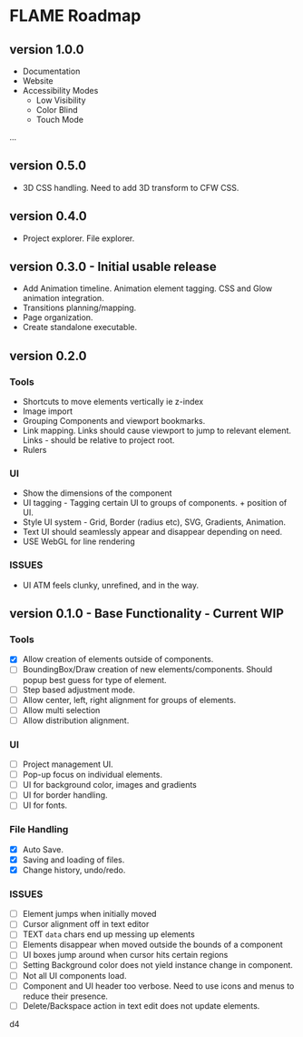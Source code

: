 # FLAME Roadmap

## version 1.0.0
- Documentation
- Website
- Accessibility Modes
    - Low Visibility
    - Color Blind
    - Touch Mode

...

## version 0.5.0
- 3D CSS handling. Need to add 3D transform to CFW CSS.


## version 0.4.0
- Project explorer. File explorer.

## version 0.3.0 - Initial usable release
- Add Animation timeline. Animation element tagging. CSS and Glow animation integration.
- Transitions planning/mapping.
- Page organization.
- Create standalone executable.

## version 0.2.0

### Tools
- Shortcuts to move elements vertically ie z-index
- Image import
- Grouping Components and viewport bookmarks.
- Link mapping. Links should cause viewport to jump to relevant element. Links - should be relative to project root.
- Rulers

### UI
- Show the dimensions of the component
- UI tagging - Tagging certain UI to groups of components. + position of UI.  
- Style UI system - Grid, Border (radius etc), SVG, Gradients, Animation.
- Text UI should seamlessly appear and disappear depending on need.
- USE WebGL for line rendering

### ISSUES
- UI ATM feels clunky, unrefined, and in the way.

## version 0.1.0 - Base Functionality - Current WIP

### Tools
- [x] Allow creation of elements outside of components. 
- [ ] BoundingBox/Draw creation of new elements/components. Should popup best guess for type of element.
- [ ] Step based adjustment mode.
- [ ] Allow center, left, right alignment for groups of elements.
- [ ] Allow multi selection
- [ ] Allow distribution alignment.

### UI
- [ ] Project management UI.
- [ ] Pop-up focus on individual elements.
- [ ] UI for background color, images and gradients
- [ ] UI for border handling.
- [ ] UI for fonts.

### File Handling
- [x] Auto Save.
- [x] Saving and loading of files.
- [x] Change history, undo/redo.

### ISSUES
- [ ] Element jumps when initially moved
- [ ] Cursor alignment off in text editor
- [ ] TEXT `data` chars end up messing up elements
- [ ] Elements disappear when moved outside the bounds of a component
- [ ] UI boxes jump around when cursor hits certain regions
- [ ] Setting Background color does not yield instance change in component.
- [ ] Not all UI components load.  
- [ ] Component and UI header too verbose. Need to use icons and menus to reduce their presence.
- [ ] Delete/Backspace action in text edit does not update elements.

d4

